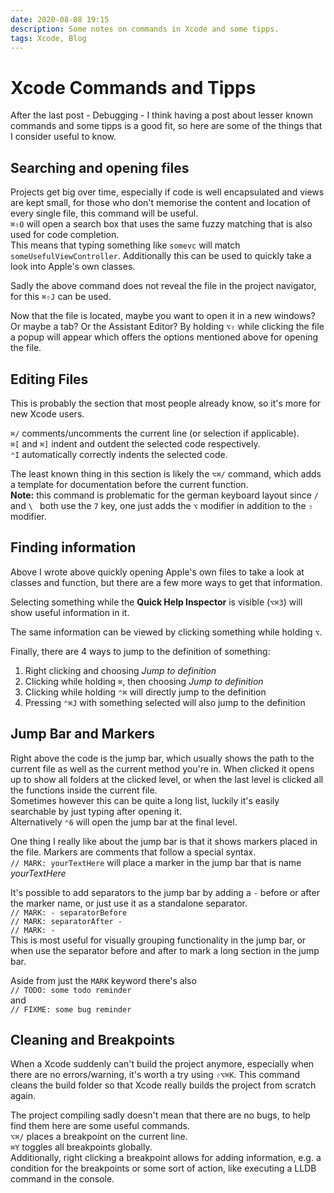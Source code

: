 ```yaml
---
date: 2020-08-08 19:15
description: Some notes on commands in Xcode and some tipps.
tags: Xcode, Blog
---
```


# Xcode Commands and Tipps

After the last post - Debugging - I think having a post about lesser known commands and some tipps is a good fit, so here are some of the things that I consider useful to know.

## Searching and opening files
Projects get big over time, especially if code is well encapsulated and views are kept small, for those who don't memorise the content and location of every single file, this command will be useful.  
`⌘⇧O` will open a search box that uses the same fuzzy matching that is also used for code completion.  
This means that typing something like `somevc` will match `someUsefulViewController`. Additionally this can be used to quickly take a look into Apple's own classes.  

Sadly the above command does not reveal the file in the project navigator, for this `⌘⇧J` can be used.

Now that the file is located, maybe you want to open it in a new windows? Or maybe a tab? Or the Assistant Editor? By holding `⌥⇧` while clicking the file a popup will appear which offers the options mentioned above for opening the file.

## Editing Files
This is probably the section that most people already know, so it's more for new Xcode users. 

`⌘/` comments/uncomments the current line (or selection if applicable).  
`⌘[` and `⌘]` indent and outdent the selected code respectively.  
`⌃I` automatically correctly indents the selected code.

The least known thing in this section is likely the `⌥⌘/` command, which adds a template for documentation before the current function.  
__Note:__ this command is problematic for the german keyboard layout since `/` and `\ ` both use the `7` key, one just adds the `⌥` modifier in addition to the `⇧` modifier.

## Finding information
Above I wrote above quickly opening Apple's own files to take a look at classes and function, but there are a few more ways to get that information.

Selecting something while the **Quick Help Inspector** is visible (`⌥⌘3`) will show useful information in it.

The same information can be viewed by clicking something while holding `⌥`.

Finally, there are 4 ways to jump to the definition of something:
1. Right clicking and choosing _Jump to definition_
2. Clicking while holding `⌘`, then choosing _Jump to definition_
3. Clicking while holding `⌃⌘` will directly jump to the definition
4. Pressing `⌃⌘J` with something selected will also jump to the definition

## Jump Bar and Markers
Right above the code is the jump bar, which usually shows the path to the current file as well as the current method you're in. When clicked it opens up to show all folders at the clicked level, or when the last level is clicked all the functions inside the current file.  
Sometimes however this can be quite a long list, luckily it's easily searchable by just typing after opening it.  
Alternatively `⌃6` will open the jump bar at the final level.

One thing I really like about the jump bar is that it shows markers placed in the file. Markers are comments that follow a special syntax.  
`// MARK: yourTextHere` will place a marker in the jump bar that is name _yourTextHere_ 

It's possible to add separators to the jump bar by adding a `-` before or after the marker name, or just use it as a standalone separator.  
`// MARK: - separatorBefore`  
`// MARK: separatorAfter -`  
`// MARK: -`  
This is most useful for visually grouping functionality in the jump bar, or when use the separator before and after to mark a long section in the jump bar.

Aside from just the `MARK` keyword there's also  
`// TODO: some todo reminder`  
and  
`// FIXME: some bug reminder`

## Cleaning and Breakpoints
When a Xcode suddenly can't build the project anymore, especially when there are no errors/warning, it's worth a try using `⇧⌥⌘K`. This command cleans the build folder so that Xcode really builds the project from scratch again.

The project compiling sadly doesn't mean that there are no bugs, to help find them here are some useful commands.  
`⌥⌘/` places a breakpoint on the current line.  
`⌘Y` toggles all breakpoints globally.  
Additionally, right clicking a breakpoint allows for adding information, e.g. a condition for the breakpoints or some sort of action, like executing a LLDB command in the console.